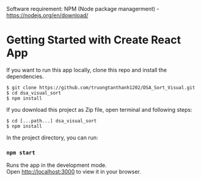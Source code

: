 Software requirement: NPM (Node package managerment) - https://nodejs.org/en/download/

# Getting Started with Create React App

If you want to run this app locally, clone this repo and install the dependencies.

```
$ git clone https://github.com/truongtanthanh1202/DSA_Sort_Visual.git
$ cd dsa_visual_sort
$ npm install
```
If you download this project as Zip file, open terminal and following steps:
```
$ cd [...path...] dsa_visual_sort
$ npm install
```

In the project directory, you can run:

### `npm start`

Runs the app in the development mode.\
Open [http://localhost:3000](http://localhost:3000) to view it in your browser.
